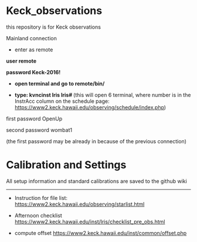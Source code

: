 # Keck_observations

this repository is for Keck observations


Mainland connection

- enter as remote  

<b> user       remote </b>

<b> password   Keck-2016! </b>


- <b> open terminal and go to remote/bin/ </b>

- <b> type: kvncinst    lris lris# </b> (this will open 6 terminal, where number is in the InstrAcc column on the schedule page: https://www2.keck.hawaii.edu/observing/schedule/index.php)

first password    OpenUp

second password   wombat1

(the first password may be already in because of the previous connection)

# Calibration and Settings

All setup information and standard calibrations are saved to the github wiki

_______________________________________________________
- Instruction for file list:
https://www2.keck.hawaii.edu/observing/starlist.html


- Afternoon checklist 
https://www2.keck.hawaii.edu/inst/lris/checklist_pre_obs.html

- compute offset
https://www2.keck.hawaii.edu/inst/common/offset.php

